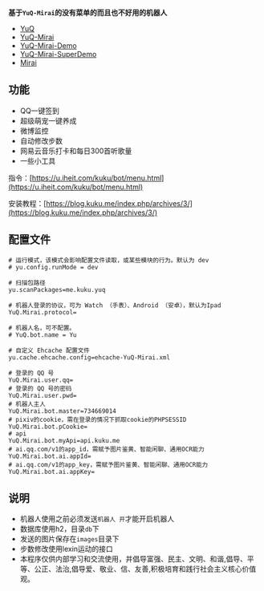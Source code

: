 **基于`YuQ-Mirai`的没有菜单的而且也不好用的机器人**
* [YuQ](https://github.com/YuQWorks/YuQ)
* [YuQ-Mirai](https://github.com/YuQWorks/YuQ-Mirai)
* [YuQ-Mirai-Demo](https://github.com/YuQWorks/YuQ-Mirai-Demo)
* [YuQ-Mirai-SuperDemo](https://github.com/YuQWorks/YuQ-SuperDemo)
* [Mirai](https://github.com/mamoe/mirai)

## 功能
* QQ一键签到
* 超级萌宠一键养成
* 微博监控
* 自动修改步数
* 网易云音乐打卡和每日300首听歌量
* 一些小工具

指令：[https://u.iheit.com/kuku/bot/menu.html](https://u.iheit.com/kuku/bot/menu.html)

安装教程：[https://blog.kuku.me/index.php/archives/3/](https://blog.kuku.me/index.php/archives/3/)

## 配置文件
```properties
# 运行模式，该模式会影响配置文件读取，或某些模块的行为。默认为 dev
# yu.config.runMode = dev

# 扫描包路径
yu.scanPackages=me.kuku.yuq

# 机器人登录的协议，可为 Watch （手表）、Android （安卓），默认为Ipad
YuQ.Mirai.protocol=

# 机器人名，可不配置。
# YuQ.bot.name = Yu

# 自定义 Ehcache 配置文件
yu.cache.ehcache.config=ehcache-YuQ-Mirai.xml

# 登录的 QQ 号
YuQ.Mirai.user.qq=
# 登录的 QQ 号的密码
YuQ.Mirai.user.pwd=
# 机器人主人
YuQ.Mirai.bot.master=734669014
# pixiv的cookie，需在登录的情况下抓取cookie的PHPSESSID
YuQ.Mirai.bot.pCookie=
# api
YuQ.Mirai.bot.myApi=api.kuku.me
# ai.qq.com/v1的app_id，需赋予图片鉴黄、智能闲聊、通用OCR能力
YuQ.Mirai.bot.ai.appId=
# ai.qq.com/v1的app_key，需赋予图片鉴黄、智能闲聊、通用OCR能力
YuQ.Mirai.bot.ai.appKey=
```

## 说明
* 机器人使用之前必须发送`机器人 开`才能开启机器人
* 数据库使用h2，目录`db`下
* 发送的图片保存在`images`目录下
* 步数修改使用lexin运动的接口
* 本程序仅供内部学习和交流使用，并倡导富强、民主、文明、和谐,倡导、平等、公正、法治,倡导爱、敬业、信、友善,积极培育和践行社会主义核心价值观。
